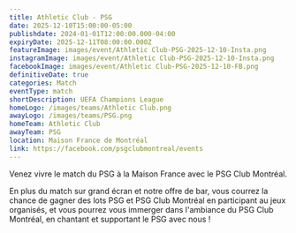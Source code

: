 ```yaml
---
title: Athletic Club - PSG
date: 2025-12-10T15:00:00-05:00
publishdate: 2024-01-01T12:00:00.000-04:00
expiryDate: 2025-12-11T08:00:00.000Z
featureImage: images/event/Athletic Club-PSG-2025-12-10-Insta.png
instagramImage: images/event/Athletic Club-PSG-2025-12-10-Insta.png
facebookImage: images/event/Athletic Club-PSG-2025-12-10-FB.png
definitiveDate: true
categories: Match
eventType: match
shortDescription: UEFA Champions League
homeLogo: /images/teams/Athletic Club.png
awayLogo: /images/teams/PSG.png
homeTeam: Athletic Club
awayTeam: PSG
location: Maison France de Montréal
link: https://facebook.com/psgclubmontreal/events
---
```


Venez vivre le match du PSG à la Maison France avec le PSG Club Montréal.

En plus du match sur grand écran et notre offre de bar, vous courrez la chance de gagner des lots PSG et PSG Club Montréal en participant au jeux organisés, et vous pourrez vous immerger dans l'ambiance du PSG Club Montréal, en chantant et supportant le PSG avec nous !
